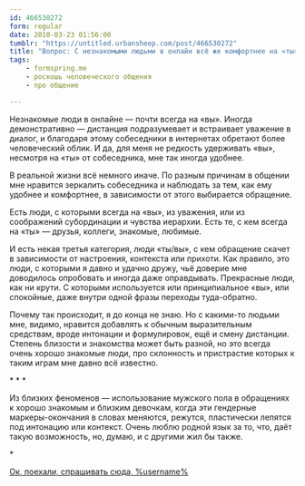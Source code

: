 ```yaml
---
id: 466530272
form: regular
date: 2010-03-23 01:56:00
tumblr: "https://untitled.urbansheep.com/post/466530272"
title: "Вопрос: С незнакомыми людьми в онлайн всё же комфортнее на «ты» или на «вы»? А как обстоит с «ты» и «вы» в реальной жизни?"
tags:
    - formspring.me
    - роскошь человеческого общения
    - про общение

---
```


<p class="formspringmeAnswer">Незнакомые люди в онлайне — почти всегда на «вы». Иногда демонстративно — дистанция подразумевает и встраивает уважение в диалог, и благодаря этому собеседники в интернетах обретают более человеческий облик. И да, для меня не редкость удерживать «вы», несмотря на «ты» от собеседника, мне так иногда удобнее.</p>

<p>В реальной жизни всё немного иначе. По разным причинам в общении мне нравится зеркалить собеседника и наблюдать за тем, как ему удобнее и комфортнее, в зависимости от этого выбирается обращение.</p>

<p>Есть люди, с которыми всегда на «вы», из уважения, или из соображений субординации и чувства иерархии. Есть те, с кем всегда на «ты» — друзья, коллеги, знакомые, любимые.</p>

<p>И есть некая третья категория, люди «ты/вы», с кем обращение скачет в зависимости от настроения, контекста или прихоти. Как правило, это люди, с которыми я давно и удачно дружу, чьё доверие мне доводилось опробовать и иногда даже оправдывать. Прекрасные люди, как ни крути. С которыми используется или принципиальное «вы», или спокойные, даже внутри одной фразы переходы туда-обратно.</p>

<p>Почему так происходит, я до конца не знаю. Но с какими-то людьми мне, видимо, нравится добавлять к обычным выразительным средствам, вроде интонации и формулировок, ещё и смену дистанции. Степень близости и знакомства может быть разной, но это всегда очень хорошо знакомые люди, про склонность и пристрастие которых к таким играм мне давно всё известно.</p>

<p>* * *</p>

<p>Из близких феноменов — использование мужского пола в обращениях к хорошо знакомым и близким девочкам, когда эти гендерные маркеры-окончания в словах меняются, режутся, пластически лепятся под интонацию или контекст. Очень люблю родной язык за то, что, даёт такую возможность, но, думаю, и с другими жил бы также.</p>

<p>*</p>

<p class="formspringmeFooter">
    <a href="http://formspring.me/urbansheep">Ок, поехали, спрашивать сюда, %username%</a>
</p>


